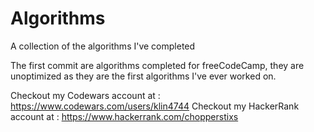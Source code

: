 # Algorithms

A collection of the algorithms I've completed

The first commit are algorithms completed for freeCodeCamp, they are unoptimized as they are the first algorithms I've ever worked on.

Checkout my Codewars account at : https://www.codewars.com/users/klin4744
Checkout my HackerRank account at : https://www.hackerrank.com/chopperstixs
